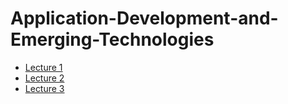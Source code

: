 # Application-Development-and-Emerging-Technologies
- [Lecture 1](Lesson1.md)
- [Lecture 2](Lesson2.md)
- [Lecture 3](Lesson3.md)
